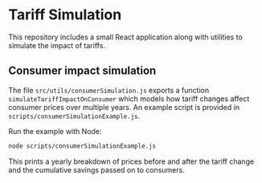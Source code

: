 # Tariff Simulation

This repository includes a small React application along with utilities to simulate the impact of tariffs.

## Consumer impact simulation

The file `src/utils/consumerSimulation.js` exports a function `simulateTariffImpactOnConsumer` which models how tariff changes affect consumer prices over multiple years. An example script is provided in `scripts/consumerSimulationExample.js`.

Run the example with Node:

```bash
node scripts/consumerSimulationExample.js
```

This prints a yearly breakdown of prices before and after the tariff change and the cumulative savings passed on to consumers.
